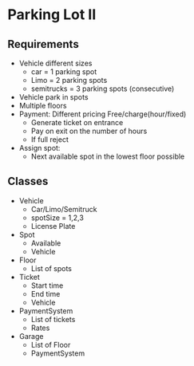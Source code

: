 # Parking Lot II
## Requirements
- Vehicle different sizes 
  - car = 1 parking spot
  - Limo = 2 parking spots
  - semitrucks = 3 parking spots (consecutive)
- Vehicle park in spots
- Multiple floors
- Payment: Different pricing Free/charge(hour/fixed)
  - Generate ticket on entrance
  - Pay on exit on the number of hours
  - If full reject
- Assign spot:
  - Next available spot in the lowest floor possible

## Classes
- Vehicle
  - Car/Limo/Semitruck
  - spotSize = 1,2,3
  - License Plate
- Spot
  - Available
  - Vehicle
- Floor
  - List of spots
- Ticket
  - Start time
  - End time
  - Vehicle
- PaymentSystem
  - List of tickets
  - Rates
- Garage
    - List of Floor
    - PaymentSystem